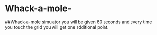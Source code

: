 # Whack-a-mole-
##Whack-a-mole simulator
you will be given 60 seconds and every time you touch the grid you will get one additional point.
